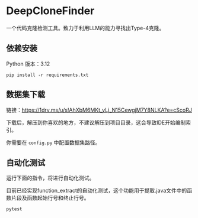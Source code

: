 # DeepCloneFinder

一个代码克隆检测工具。致力于利用LLM的能力寻找出Type-4克隆。

## 依赖安装

Python 版本：3.12

```
pip install -r requirements.txt
```

## 数据集下载

链接：https://1drv.ms/u/s!AhXbM6MKt_yLj_N15CewgjM7Y8NLKA?e=cScoRJ

下载后，解压到你喜欢的地方，不建议解压到项目目录，这会导致IDE开始编制索引。

你需要在 `config.py` 中配置数据集路径。

## 自动化测试

运行下面的指令，将进行自动化测试。

目前已经实现function_extract的自动化测试，这个功能用于提取.java文件中的函数片段及函数起始行号和终止行号。

```
pytest
```